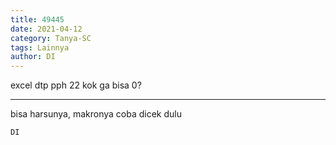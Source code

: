 ```yaml
---
title: 49445
date: 2021-04-12
category: Tanya-SC
tags: Lainnya
author: DI
---
```


excel dtp pph 22 kok ga bisa 0?

---

bisa harsunya, makronya coba dicek dulu

`DI`
